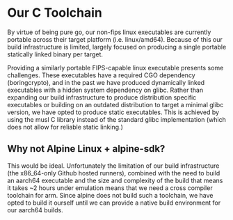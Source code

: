 # Our C Toolchain

By virtue of being pure go, our non-fips linux executables are currently
portable across their target platform (i.e. linux/amd64). Because of this our
build infrastructure is limited, largely focused on producing a single portable
statically linked binary per target.

Providing a similarly portable FIPS-capable linux executable presents some
challenges. These executables have a required CGO dependency (boringcrypto),
and in the past we have produced dynamically linked executables with a hidden
system dependency on glibc. Rather than expanding our build infrastructure to
produce distribution specific executables or building on an outdated
distribution to target a minimal glibc version, we have opted to produce static
executables. This is achieved by using the musl C library instead of the
standard glibc implementation (which does not allow for reliable static
linking.)

##  Why not Alpine Linux + alpine-sdk?

This would be ideal. Unfortunately the limitation of our build infrastructure
(the x86_64-only Github hosted runners), combined with the need to build an
aarch64 executable and the size and complexity of the build that means it takes
~2 hours under emulation means that we need a cross compiler toolchain for arm.
Since alpine does not build such a toolchain, we have opted to build it ourself
until we can provide a native build environment for our aarch64 builds.

